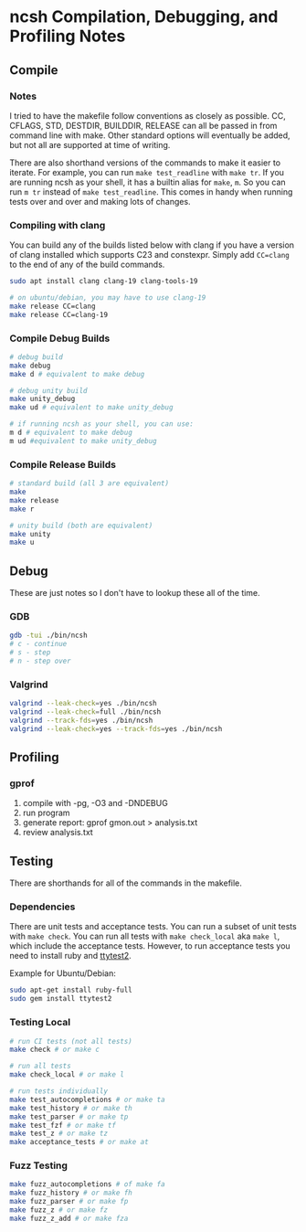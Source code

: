 # ncsh Compilation, Debugging, and Profiling Notes

## Compile

### Notes

I tried to have the makefile follow conventions as closely as possible. CC, CFLAGS, STD, DESTDIR, BUILDDIR, RELEASE can all be passed in from command line with make. Other standard options will eventually be added, but not all are supported at time of writing.

There are also shorthand versions of the commands to make it easier to iterate. For example, you can run `make test_readline` with `make tr`. If you are running ncsh as your shell, it has a builtin alias for `make`, `m`. So you can run `m tr` instead of `make test_readline`. This comes in handy when running tests over and over and making lots of changes.

### Compiling with clang

You can build any of the builds listed below with clang if you have a version of clang installed which supports C23 and constexpr. Simply add `CC=clang` to the end of any of the build commands.

``` sh
sudo apt install clang clang-19 clang-tools-19

# on ubuntu/debian, you may have to use clang-19
make release CC=clang
make release CC=clang-19
```

### Compile Debug Builds

``` sh
# debug build
make debug
make d # equivalent to make debug

# debug unity build
make unity_debug
make ud # equivalent to make unity_debug

# if running ncsh as your shell, you can use:
m d # equivalent to make debug
m ud #equivalent to make unity_debug
```

### Compile Release Builds

``` sh
# standard build (all 3 are equivalent)
make
make release
make r

# unity build (both are equivalent)
make unity
make u
```

## Debug

These are just notes so I don't have to lookup these all of the time.

### GDB

``` sh
gdb -tui ./bin/ncsh
# c - continue
# s - step
# n - step over
```

### Valgrind

``` sh
valgrind --leak-check=yes ./bin/ncsh
valgrind --leak-check=full ./bin/ncsh
valgrind --track-fds=yes ./bin/ncsh
valgrind --leak-check=yes --track-fds=yes ./bin/ncsh
```

## Profiling

### gprof

1. compile with -pg, -O3 and -DNDEBUG
2. run program
3. generate report: gprof gmon.out > analysis.txt
4. review analysis.txt

## Testing

There are shorthands for all of the commands in the makefile.

### Dependencies

There are unit tests and acceptance tests. You can run a subset of unit tests with `make check`. You can run all tests with `make check_local` aka `make l`, which include the acceptance tests. However, to run acceptance tests you need to install ruby and [ttytest2](https://github.com/a-eski/ttytest2).

Example for Ubuntu/Debian:

``` sh
sudo apt-get install ruby-full
sudo gem install ttytest2
```

### Testing Local

``` sh
# run CI tests (not all tests)
make check # or make c

# run all tests
make check_local # or make l

# run tests individually
make test_autocompletions # or make ta
make test_history # or make th
make test_parser # or make tp
make test_fzf # or make tf
make test_z # or make tz
make acceptance_tests # or make at
```

### Fuzz Testing

``` sh
make fuzz_autocompletions # of make fa
make fuzz_history # or make fh
make fuzz_parser # or make fp
make fuzz_z # or make fz
make fuzz_z_add # or make fza
```
